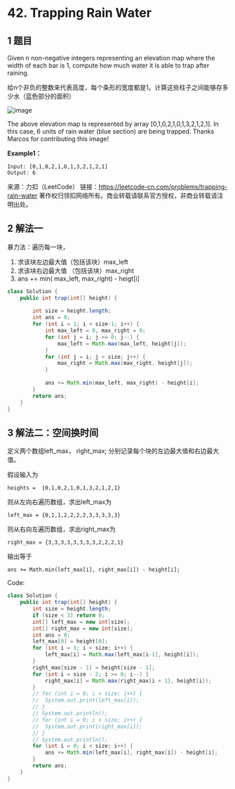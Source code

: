 # 42. Trapping Rain Water

## 1 题目

Given n non-negative integers representing an elevation map where the width of each bar is 1, compute how much water it is able to trap after raining.

给n个非负的整数来代表高度，每个条形的宽度都是1。计算这些柱子之间能够存多少水（蓝色部分的面积）

![image](https://assets.leetcode.com/uploads/2018/10/22/rainwatertrap.png)

The above elevation map is represented by array [0,1,0,2,1,0,1,3,2,1,2,1]. In this case, 6 units of rain water (blue section) are being trapped. Thanks Marcos for contributing this image!

**Example1：**

```
Input: [0,1,0,2,1,0,1,3,2,1,2,1]
Output: 6
```

来源：力扣（LeetCode）
链接：https://leetcode-cn.com/problems/trapping-rain-water
著作权归领扣网络所有。商业转载请联系官方授权，非商业转载请注明出处。



## 2 解法一

暴力法：遍历每一块，

1. 求该块左边最大值（包括该块）max_left
2. 求该块右边最大值 （包括该块）max_right
3. ans += min( max_left, max_right) - heigt[i]

```java
class Solution {
    public int trap(int[] height) {
		
		int size = height.length;
		int ans = 0;
		for (int i = 1; i < size-1; i++) {
            int max_left = 0, max_right = 0;
			for (int j = i; j >= 0; j--) {
				max_left = Math.max(max_left, height[j]);
			}
			for (int j = i; j < size; j++) {
				max_right = Math.max(max_right, height[j]);
			}
			
			ans += Math.min(max_left, max_right) - height[i];
		}
		return ans;
    }
}
```

## 3 解法二：空间换时间

定义两个数组left_max， right_max; 分别记录每个块的左边最大值和右边最大值。

假设输入为

```
heights =  {0,1,0,2,1,0,1,3,2,1,2,1}
```

则从左向右遍历数组，求出left_max为

```
left_max = {0,1,1,2,2,2,2,3,3,3,3,3}
```

则从右向左遍历数组，求出right_max为

```
right_max = {3,3,3,3,3,3,3,3,2,2,2,1}
```

输出等于

```
ans += Math.min(left_max[i], right_max[i]) - height[i];
```

Code:

```java
class Solution {
    public int trap(int[] height) {
		int size = height.length;
        if (size < 3) return 0;
		int[] left_max = new int[size];
		int[] right_max = new int[size];
		int ans = 0;
		left_max[0] = height[0];
		for (int i = 1; i < size; i++) {
			left_max[i] = Math.max(left_max[i-1], height[i]);
		}
		right_max[size - 1] = height[size - 1];
		for (int i = size - 2; i >= 0; i--) {
			right_max[i] = Math.max(right_max[i + 1], height[i]);
		}
		// for (int i = 0; i < size; i++) {
		// 	System.out.print(left_max[i]);
		// }
		// System.out.println();
		// for (int i = 0; i < size; i++) {
		// 	System.out.print(right_max[i]);
		// }
		// System.out.println();
		for (int i = 0; i < size; i++) {
			ans += Math.min(left_max[i], right_max[i]) - height[i];
		}
		return ans;
	}
}
```

